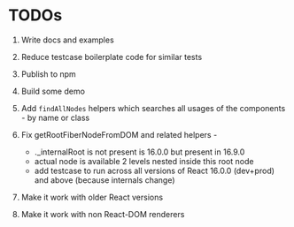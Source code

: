 # TODOs

1. Write docs and examples
2. Reduce testcase boilerplate code for similar tests
3. Publish to npm
4. Build some demo

5. Add `findAllNodes` helpers which searches all usages of the components - by name or class

6. Fix getRootFiberNodeFromDOM and related helpers -
   - .\_internalRoot is not present is 16.0.0 but present in 16.9.0
   - actual node is available 2 levels nested inside this root node
   - add testcase to run across all versions of React 16.0.0 (dev+prod) and above (because internals change)

7. Make it work with older React versions
8. Make it work with non React-DOM renderers
